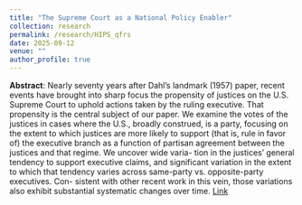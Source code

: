```yaml
---
title: "The Supreme Court as a National Policy Enabler"
collection: research
permalink: /research/HIPS_qfrs
date: 2025-09-12
venue: ""
author_profile: true
---
```

**Abstract**: Nearly seventy years after Dahl’s landmark (1957) paper, recent events have brought into
sharp focus the propensity of justices on the U.S. Supreme Court to uphold actions taken by
the ruling executive. That propensity is the central subject of our paper. We examine the votes
of the justices in cases where the U.S., broadly construed, is a party, focusing on the extent to
which justices are more likely to support (that is, rule in favor of) the executive branch as a
function of partisan agreement between the justices and that regime. We uncover wide varia-
tion in the justices’ general tendency to support executive claims, and significant variation in
the extent to which that tendency varies across same-party vs. opposite-party executives. Con-
sistent with other recent work in this vein, those variations also exhibit substantial systematic
changes over time.
[Link](https://www.dropbox.com/scl/fi/i9zn0erbhhwrk1yo9pvhu/Herlihy-Zorn-FAIR-2025.pdf?rlkey=rvg3txxdgl3wr1w5marknjq8z&st=ceuqjv24&dl=0)

